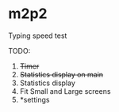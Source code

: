 # m2p2

Typing speed test

TODO:

1. ~~Timer~~
2. ~~Statistics display on main~~
3. Statistics display
4. Fit Small and Large screens
5. \*settings
